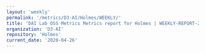 ```yaml
---
layout: 'weekly'
permalink: '/metrics/D3-AI/Holmes/WEEKLY/'
title: 'DAI Lab OSS Metrics Metrics report for Holmes | WEEKLY-REPORT-2020-04-26'
organization: 'D3-AI'
repository: 'Holmes'
current_date: '2020-04-26'
---
```

